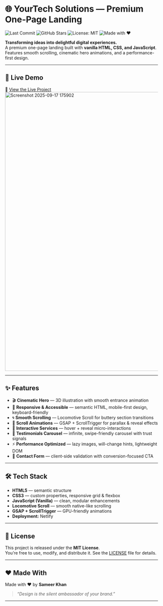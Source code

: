 # 🌐 YourTech Solutions — Premium One-Page Landing
![Last Commit](https://img.shields.io/github/last-commit/hey-itz-sameerkhan/animation-project)
![GitHub Stars](https://img.shields.io/github/stars/hey-itz-sameerkhan/animation-project?style=social)
![License: MIT](https://img.shields.io/badge/License-MIT-yellow.svg)
![Made with ❤️](https://img.shields.io/badge/Made%20with-%E2%9D%A4-red)

**Transforming ideas into delightful digital experiences.**  
A premium one-page landing built with **vanilla HTML, CSS, and JavaScript**.  
Features smooth scrolling, cinematic hero animations, and a performance-first design.

---

## 🚀 Live Demo
🔗 [View the Live Project<img width="1910" height="919" alt="Screenshot 2025-09-17 175902" src="https://github.com/user-attachments/assets/963c79aa-da62-460c-9ec8-a6c4d089396e" />
](https://technopage.netlify.app/#services)

---

## ✨ Features
- 🎬 **Cinematic Hero** — 3D illustration with smooth entrance animation  
- 📱 **Responsive & Accessible** — semantic HTML, mobile-first design, keyboard-friendly  
- 🌀 **Smooth Scrolling** — Locomotive Scroll for buttery section transitions  
- 🎨 **Scroll Animations** — GSAP + ScrollTrigger for parallax & reveal effects  
- 💼 **Interactive Services** — hover + reveal micro-interactions  
- 💬 **Testimonials Carousel** — infinite, swipe-friendly carousel with trust signals  
- ⚡ **Performance Optimized** — lazy images, will-change hints, lightweight DOM  
- 📩 **Contact Form** — client-side validation with conversion-focused CTA  

---

## 🛠️ Tech Stack
- **HTML5** — semantic structure  
- **CSS3** — custom properties, responsive grid & flexbox  
- **JavaScript (Vanilla)** — clean, modular enhancements  
- **Locomotive Scroll** — smooth native-like scrolling  
- **GSAP + ScrollTrigger** — GPU-friendly animations  
- **Deployment:** Netlify  


---

## 📜 License
This project is released under the **MIT License**.  
You’re free to use, modify, and distribute it. See the [LICENSE](LICENSE) file for details.

---

## ❤️ Made With
Made with ❤️ by **Sameer Khan**  
> *“Design is the silent ambassador of your brand.”*

---
